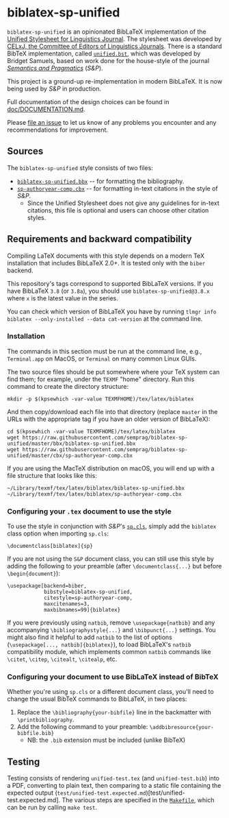 biblatex-sp-unified
===================

`biblatex-sp-unified` is an opinionated BibLaTeX implementation of the [Unified Stylesheet for Linguistics Journal](https://www.linguisticsociety.org/sites/default/files/style-sheet_0.pdf).
The stylesheet was developed by [CELxJ, the Committee of Editors of Linguistics Journals](https://www.linguisticsociety.org/celxj).
There is a standard BibTeX implementation, called [`unified.bst`](http://mirror.las.iastate.edu/tex-archive/macros/latex/contrib/msu-thesis/samples/unified.bst), which was developed by Bridget Samuels, based on work done for the house-style of the journal [*Semantics and Pragmatics*](http://semprag.org) (*S&P*).

This project is a ground-up re-implementation in modern BibLaTeX. It is now being used by *S&P* in production.

Full documentation of the design choices can be found in [doc/DOCUMENTATION.md](doc/DOCUMENTATION.md).

Please [file an issue](https://github.com/semprag/biblatex-sp-unified/issues/new) to let us know of any problems you encounter and any recommendations for improvement.


## Sources

The `biblatex-sp-unified` style consists of two files:

* [`biblatex-sp-unified.bbx`](bbx/biblatex-sp-unified.bbx) -- for formatting the bibliography.
* [`sp-authoryear-comp.cbx`](cbx/sp-authoryear-comp.cbx) -- for formatting in-text citations in the style of *S&P*.
  - Since the Unified Stylesheet does not give any guidelines for in-text citations, this file is optional and users can choose other citation styles.


## Requirements and backward compatibility

Compiling LaTeX documents with this style depends on a modern TeX installation that includes BibLaTeX 2.0+.
It is tested only with the `biber` backend.

This repository's tags correspond to supported BibLaTeX versions.
If you have BibLaTeX `3.8` (or `3.8a`), you should use `biblatex-sp-unified@3.8.x` where `x` is the latest value in the series.

You can check which version of BibLaTeX you have by running `tlmgr info biblatex --only-installed --data cat-version` at the command line.


### Installation

The commands in this section must be run at the command line,
e.g., `Terminal.app` on MacOS, or `Terminal` on many common Linux GUIs.

The two source files should be put somewhere where your TeX system can find them; for example, under the `TEXMF` "home" directory. Run this command to create the directory structure:

    mkdir -p $(kpsewhich -var-value TEXMFHOME)/tex/latex/biblatex

And then copy/download each file into that directory (replace `master` in the URLs with the appropriate tag if you have an older version of BibLaTeX):

    cd $(kpsewhich -var-value TEXMFHOME)/tex/latex/biblatex
    wget https://raw.githubusercontent.com/semprag/biblatex-sp-unified/master/bbx/biblatex-sp-unified.bbx
    wget https://raw.githubusercontent.com/semprag/biblatex-sp-unified/master/cbx/sp-authoryear-comp.cbx

If you are using the MacTeX distribution on macOS, you will end up with a file structure that looks like this:

    ~/Library/texmf/tex/latex/biblatex/biblatex-sp-unified.bbx
    ~/Library/texmf/tex/latex/biblatex/sp-authoryear-comp.cbx


### Configuring your `.tex` document to use the style

To use the style in conjunction with *S&P*'s [`sp.cls`](https://raw.githubusercontent.com/semprag/tex/master/sp.cls),
simply add the `biblatex` class option when importing `sp.cls`:

    \documentclass[biblatex]{sp}

If you are not using the `S&P` document class, you can still use this style by adding the following to your preamble (after `\documentclass{...}` but before `\begin{document}`):

    \usepackage[backend=biber,
                bibstyle=biblatex-sp-unified,
                citestyle=sp-authoryear-comp,
                maxcitenames=3,
                maxbibnames=99]{biblatex}

<!-- same as https://github.com/semprag/tex/blob/585f282/sp.cls#L126-L130 -->

If you were previously using `natbib`, remove `\usepackage{natbib}` and any accompanying `\bibliographystyle{...}` and `\bibpunct{...}` settings.
You might also find it helpful to add `natbib` to the list of options (`\usepackage[..., natbib]{biblatex}`), to load BibLaTeX's `natbib` compatibility module, which implements common `natbib` commands like `\citet`, `\citep`, `\citealt`, `\citealp`, etc.


### Configuring your document to use BibLaTeX instead of BibTeX

Whether you're using `sp.cls` or a different document class, you'll need to change the usual BibTeX commands to BibLaTeX, in two places:

1. Replace the `\bibliography{your-bibfile}` line in the backmatter with `\printbibliography`.
2. Add the following command to your preamble: `\addbibresource{your-bibfile.bib}`
   - NB: the `.bib` extension must be included (unlike BibTeX)


## Testing

Testing consists of rendering `unified-test.tex` (and `unified-test.bib`) into a PDF, converting to plain text, then comparing to a static file containing the expected output (`test/unified-test.expected.md`)[test/unified-test.expected.md].
The various steps are specified in the [`Makefile`](Makefile), which can be run by calling `make test`.

